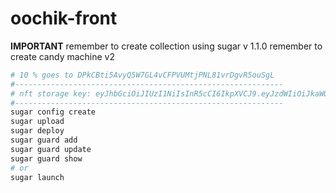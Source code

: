 # oochik-front


**IMPORTANT**
remember to create collection using sugar v 1.1.0
remember to create candy machine v2


```bash
# 10 % goes to DPkCBti5AvyQ5W7GL4vCFPVUMtjPNL81vrDgvR5ouSgL
#------------------------------------------------------------
# nft storage key: eyJhbGciOiJIUzI1NiIsInR5cCI6IkpXVCJ9.eyJzdWIiOiJkaWQ6ZXRocjoweDdCZThmRUI5MmJkQ2MzODU0ZDVjRmVEYzhkNTJEODNFYTNFYkE1ZTUiLCJpc3MiOiJuZnQtc3RvcmFnZSIsImlhdCI6MTY4NTExNjc1MTMyOSwibmFtZSI6Im9vY2hpayJ9.bFy7mV4qEnVNy09Co8xnjN8BqR5pAtqniXnsX6efPkM
#------------------------------------------------------------
sugar config create
sugar upload 
sugar deploy 
sugar guard add
sugar guard update
sugar guard show
# or 
sugar launch 
```
